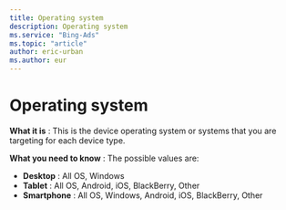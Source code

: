 ```yaml
---
title: Operating system
description: Operating system
ms.service: "Bing-Ads"
ms.topic: "article"
author: eric-urban
ms.author: eur
---
```


# Operating system

**What it is** : This is the device operating system or systems that you are targeting for each device type.

**What you need to know** : The possible values are:
- **Desktop** : All OS, Windows
- **Tablet** : All OS, Android, iOS, BlackBerry, Other
- **Smartphone** : All OS, Windows, Android, iOS, BlackBerry, Other


